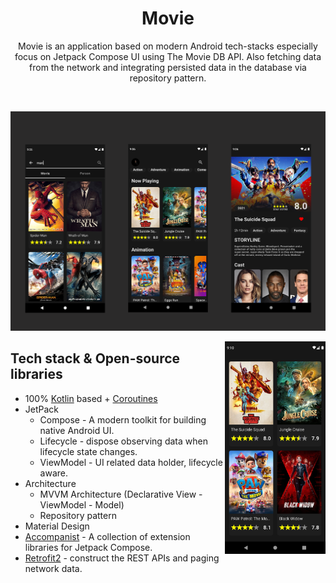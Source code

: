 <h1 align="center">Movie</h1>

<p align="center">  
Movie is an application based on modern Android tech-stacks especially focus on Jetpack Compose UI using The Movie DB API. Also fetching data from the network and integrating persisted data in the database via repository pattern.
</p>
</br>

<p align="center">
<img src="/previews/preview.png" />
</p>


<img src="/previews/preview1.png" align="right" width="32%"/>

## Tech stack & Open-source libraries
- 100% [Kotlin](https://kotlinlang.org/) based + [Coroutines](https://github.com/Kotlin/kotlinx.coroutines) 
- JetPack
  - Compose - A modern toolkit for building native Android UI.
  - Lifecycle - dispose observing data when lifecycle state changes.
  - ViewModel - UI related data holder, lifecycle aware.
- Architecture
  - MVVM Architecture (Declarative View - ViewModel - Model)
  - Repository pattern
- Material Design 
- [Accompanist](https://github.com/google/accompanist) - A collection of extension libraries for Jetpack Compose.
- [Retrofit2](https://github.com/square/retrofit) - construct the REST APIs and paging network data.
